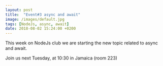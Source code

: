```yaml
---
layout: post
title:  "Event#3 async and await"
image: /images/default.jpg
tags: [NodeJs, async, await]
date: 2018-08-02 15:24:00 +0200
---
```


This week on NodeJs club we are starting the new topic related to async and await.[]()

Join us next Tuesday, at 10:30 in Jamaica (room 223)